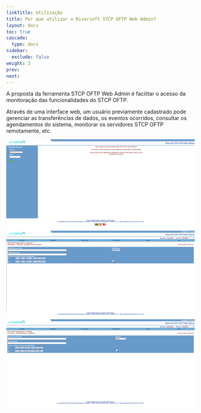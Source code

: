 ```yaml
---
linkTitle: Utilização
title: Por que utilizar o Riversoft STCP OFTP Web Admin?
layout: docs
toc: true
cascade:
  type: docs
sidebar:
  exclude: false
weight: 3
prev:
next:
---
```

A proposta da ferramenta STCP OFTP Web Admin é facilitar o acesso da monitoração das funcionalidades do STCP OFTP.

Através de uma interface web, um usuário previamente cadastrado pode gerenciar as transferências de dados, os eventos ocorridos, consultar os agendamentos do sistema, monitorar os servidores STCP OFTP remotamente, etc.

![](web-admin-02.png)
<br>
![](web-admin-03.png)
<br>
![](web-admin-04.png)
